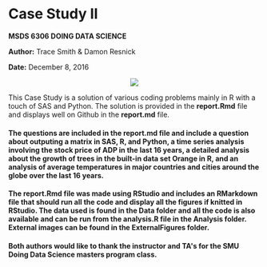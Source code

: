 # Case Study II

**MSDS 6306 DOING DATA SCIENCE**  

**Author:** Trace Smith & Damon Resnick

**Date:** December 8, 2016  


<p align="center">
<img src=http://www.smu.edu/~/media/Site/DevelopmentExternalAffairs/PublicAffairs/Logos/smu/SMULogoR>
</p>

This Case Study is a solution of various coding problems mainly in R with a touch of SAS and Python.  The solution is provided in the **report.Rmd** file and displays well on Github in the **report.md** file.  


#### The questions are included in the report.md file and include a question about outputing a matrix in **SAS**, **R**, and **Python**, a time series analysis involving the stock price of ADP in the last 16 years, a detailed analysis about the growth of trees in the built-in data set **Orange** in **R**, and an analysis of average temperatures in major countries and cities around the globe over the last 16 years.  


#### The **report.Rmd** file was made using **RStudio** and includes an **RMarkdown** file that should run all the code and display all the figures if knitted in **RStudio**.  The data used is found in the **Data** folder and all the code is also available and can be run from the **analysis.R** file in the **Analysis** folder.  External images can be found in the ExternalFigures folder.


#### Both authors would like to thank the instructor and TA's for the **SMU** Doing Data Science masters program class.  

